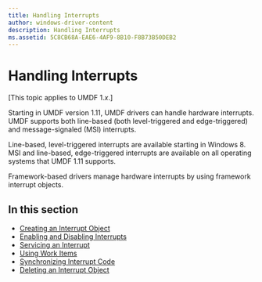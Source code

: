 ```yaml
---
title: Handling Interrupts
author: windows-driver-content
description: Handling Interrupts
ms.assetid: 5C8CB68A-EAE6-4AF9-8B10-F8B73B50DEB2
---
```


# Handling Interrupts


\[This topic applies to UMDF 1.*x*.\]

Starting in UMDF version 1.11, UMDF drivers can handle hardware interrupts. UMDF supports both line-based (both level-triggered and edge-triggered) and message-signaled (MSI) interrupts.

Line-based, level-triggered interrupts are available starting in Windows 8. MSI and line-based, edge-triggered interrupts are available on all operating systems that UMDF 1.11 supports.

Framework-based drivers manage hardware interrupts by using framework interrupt objects.

## In this section


-   [Creating an Interrupt Object](creating-an-interrupt-object-umdf.md)
-   [Enabling and Disabling Interrupts](enabling-and-disabling-interrupts-umdf.md)
-   [Servicing an Interrupt](servicing-an-interrupt-umdf.md)
-   [Using Work Items](using-workitems.md)
-   [Synchronizing Interrupt Code](synchronizing-interrupt-code-umdf.md)
-   [Deleting an Interrupt Object](deleting-an-interrupt-object.md)

 

 





